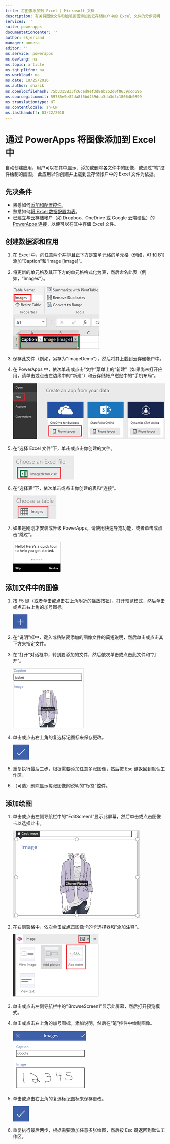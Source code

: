 ```yaml
---
title: 将图像添加到 Excel | Microsoft 文档
description: 有关将图像文件和绘笔画图添加到云存储帐户中的 Excel 文件的分步说明
services: ''
suite: powerapps
documentationcenter: ''
author: skjerland
manager: anneta
editor: ''
ms.service: powerapps
ms.devlang: na
ms.topic: article
ms.tgt_pltfrm: na
ms.workload: na
ms.date: 10/25/2016
ms.author: sharik
ms.openlocfilehash: 75b3315833fc6ced9ef3d8eb252d0f8639ccd696
ms.sourcegitcommit: 59785e9e82da8f5bd459dcb5da3d5c18064b0899
ms.translationtype: HT
ms.contentlocale: zh-CN
ms.lasthandoff: 03/22/2018
---
```

# <a name="add-images-to-excel-from-powerapps"></a>通过 PowerApps 将图像添加到 Excel 中
自动创建应用，用户可以在其中显示、添加或删除各文件中的图像，或通过“笔”控件绘制的画图。 此应用以你创建并上载到云存储帐户中的 Excel 文件为依据。

## <a name="prerequisites"></a>先决条件

* 熟悉如何[添加和配置控件](add-configure-controls.md)。
* 熟悉如何[将 Excel 数据配置为表](https://support.office.com/article/Format-an-Excel-table-6789619F-C889-495C-99C2-2F971C0E2370?ui=en-US&rs=en-US&ad=US)。
* 已建立与云存储帐户（如 Dropbox、OneDrive 或 Google 云端硬盘）的 [PowerApps 连接](add-data-connection.md)，以便可以在其中存储 Excel 文件。

## <a name="create-the-data-source-and-the-app"></a>创建数据源和应用
1. 在 Excel 中，向任意两个并排且正下方是空单元格的单元格（例如，A1 和 B1）添加“Caption”和“Image [image]”。
2. 将更新的单元格及其正下方的单元格格式化为表，然后命名此表（例如，“Images”）。
   
    ![创建表](./media/add-images-to-excel/create-table.png)
3. 保存此文件（例如，另存为“ImageDemo”），然后将其上载到云存储帐户中。
4. 在 PowerApps 中，依次单击或点击“文件”菜单上的“新建”（如果尚未打开应用，请单击或点击左边缘中的“新建”）和云存储帐户磁贴中的“手机布局”。
   
    ![选择云存储帐户](./media/add-images-to-excel/select-account.png)
5. 在“选择 Excel 文件”下，单击或点击你创建的文件。
   
    ![选择你创建的工作簿](./media/add-images-to-excel/select-workbook.png)
6. 在“选择表”下，依次单击或点击你创建的表和“连接”。
   
    ![选择你创建的表](./media/add-images-to-excel/select-table.png)
7. 如果是刚刚才安装或升级 PowerApps，请使用快速导览功能，或者单击或点击“跳过”。
   
    ![快速导览功能的第一屏](./media/add-images-to-excel/quick-tour.png)

## <a name="add-an-image-from-a-file"></a>添加文件中的图像
1. 按 F5 键（或者单击或点击右上角附近的播放按钮），打开预览模式，然后单击或点击右上角的加号图标。
   
    ![加号图标](./media/add-images-to-excel/plus-icon.png)
2. 在“说明”框中，键入或粘贴要添加的图像文件的简短说明，然后单击或点击其下方来指定文件。
3. 在“打开”对话框中，转到要添加的文件，然后依次单击或点击此文件和“打开”。
   
    ![添加说明和图像](./media/add-images-to-excel/add-image.png)
4. 单击或点击右上角的复选标记图标来保存更改。
   
    ![保存更改](./media/add-images-to-excel/checkmark-icon.png)
5. 重复执行最后三步，根据需要添加任意多张图像，然后按 Esc 键返回到默认工作区。
6. （可选）删除显示每张图像的说明的“标签”控件。

## <a name="add-a-drawing"></a>添加绘图
1. 单击或点击左侧导航栏中的“EditScreen1”显示此屏幕，然后单击或点击图像卡以选择此卡。
   
    ![选择图像卡](./media/add-images-to-excel/select-card.png)
2. 在右侧窗格中，依次单击或点击图像卡的卡选择器和“添加注释”。
   
    ![添加注释](./media/add-images-to-excel/add-notes.png)
3. 单击或点击左侧导航栏中的“BrowseScreen1”显示此屏幕，然后打开预览模式。
4. 单击或点击右上角的加号图标，添加说明，然后在“笔”控件中绘制图像。
   
    ![绘制图像](./media/add-images-to-excel/draw-picture.png)
5. 单击或点击右上角的复选标记图标来保存更改。
   
    ![保存更改](./media/add-images-to-excel/checkmark-icon.png)
6. 重复执行最后两步，根据需要添加任意多张绘图，然后按 Esc 键返回到默认工作区。

